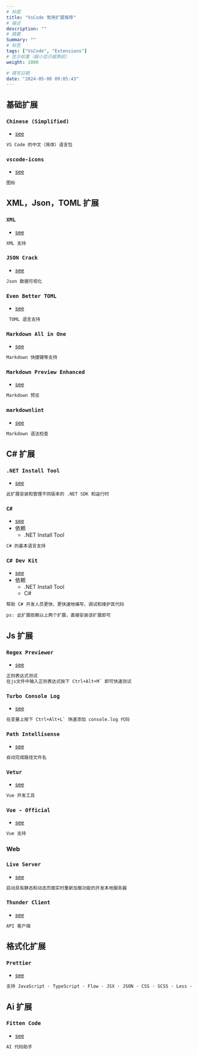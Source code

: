 ```yaml
---
# 标题
title: "VsCode 常用扩展推荐"
# 描述
description: ""
# 摘要
Summary: ""
# 标签
tags: ["VsCode", "Extensions"]
# 显示权重（越小显示越靠前）
weight: 1000

# 撰写日期
date: "2024-05-08 09:05:43"
---
```


## 基础扩展

### `Chinese (Simplified)`

- [see](https://marketplace.visualstudio.com/items?itemName=MS-CEINTL.vscode-language-pack-zh-hans)

```txt
VS Code 的中文（简体）语言包
```

### `vscode-icons`

- [see](https://marketplace.visualstudio.com/items?itemName=vscode-icons-team.vscode-icons)

```txt
图标
```

## XML，Json，TOML 扩展

### `XML`

- [see](https://marketplace.visualstudio.com/items?itemName=redhat.vscode-xml)

```txt
XML 支持
```

### `JSON Crack`

- [see](https://marketplace.visualstudio.com/items?itemName=AykutSarac.jsoncrack-vscode)

```txt
Json 数据可视化
```

### `Even Better TOML`

- [see](https://marketplace.visualstudio.com/items?itemName=tamasfe.even-better-toml)

```txt
 TOML 语言支持
```

### `Markdown All in One`

- [see](https://marketplace.visualstudio.com/items?itemName=yzhang.markdown-all-in-one#keyboard-shortcuts)

```txt
Markdown 快捷键等支持
```

### `Markdown Preview Enhanced`

- [see](https://marketplace.visualstudio.com/items?itemName=shd101wyy.markdown-preview-enhanced)

```txt
Markdown 预览
```

### `markdownlint`

- [see](https://marketplace.visualstudio.com/items?itemName=DavidAnson.vscode-markdownlint)

```txt
Markdown 语法检查
```

## C# 扩展

### `.NET Install Tool`

- [see](https://marketplace.visualstudio.com/items?itemName=ms-dotnettools.vscode-dotnet-runtime)

```txt
此扩展安装和管理不同版本的 .NET SDK 和运行时
```

### `C#`

- [see](https://marketplace.visualstudio.com/items?itemName=ms-dotnettools.csharp)
- 依赖
  - .NET Install Tool

```txt
C# 的基本语言支持
```

### `C# Dev Kit`

- [see](https://marketplace.visualstudio.com/items?itemName=ms-dotnettools.csdevkit)
- 依赖
  - .NET Install Tool
  - C#

```txt
帮助 C# 开发人员更快、更快速地编写、调试和维护其代码

ps: 此扩展依赖以上两个扩展，直接安装该扩展即可
```

## Js 扩展

### `Regex Previewer`

- [see](https://marketplace.visualstudio.com/items?itemName=chrmarti.regex)

```txt
正则表达式测试
在js文件中输入正则表达式按下 Ctrl+Alt+M` 即可快速测试
```

### `Turbo Console Log`

- [see](https://marketplace.visualstudio.com/items?itemName=ChakrounAnas.turbo-console-log)

```txt
在变量上按下 Ctrl+Alt+L` 快速添加 console.log 代码
```

### `Path Intellisense`

- [see](https://marketplace.visualstudio.com/items?itemName=christian-kohler.path-intellisense)

```txt
自动完成路径文件名
```

### `Vetur`

- [see](https://marketplace.visualstudio.com/items?itemName=octref.vetur)

```txt
Vue 开发工具
```

### `Vue - Official`

- [see](https://marketplace.visualstudio.com/items?itemName=Vue.volar)

```txt
Vue 支持
```

### Web

### `Live Server`

- [see](https://marketplace.visualstudio.com/items?itemName=ritwickdey.LiveServer)

```txt
启动具有静态和动态页面实时重新加载功能的开发本地服务器
```

### `Thunder Client`

- [see](https://marketplace.visualstudio.com/items?itemName=rangav.vscode-thunder-client)

```txt
API 客户端
```

## 格式化扩展

### `Prettier`

- [see](https://marketplace.visualstudio.com/items?itemName=esbenp.prettier-vscode)

```txt
支持 JavaScript · TypeScript · Flow · JSX · JSON · CSS · SCSS · Less · HTML · Vue · Angular HANDLEBARS · Ember · Glimmer · GraphQL · Markdown · YAML 代码格式化
```

## Ai 扩展

### `Fitten Code`

- [see](https://marketplace.visualstudio.com/items?itemName=FittenTech.Fitten-Code#fitten-code-%E4%BD%A0%E7%9A%84%E4%B8%93%E4%B8%9A-ai-%E4%BB%A3%E7%A0%81%E5%8A%A9%E6%89%8B)

```txt
AI 代码助手
```
